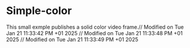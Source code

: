# Simple-color

This small exmple publishes a solid color video frame.// Modified on Tue Jan 21 11:33:42 PM +01 2025
// Modified on Tue Jan 21 11:33:48 PM +01 2025
// Modified on Tue Jan 21 11:33:49 PM +01 2025
